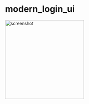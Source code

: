 # modern_login_ui

<img width="256" alt="screenshot" src="https://github.com/sezginaliunal/Flutter-Modern-Login-Ui/assets/112806549/1433abfd-1011-4e49-8073-2639d70ef3c5">

